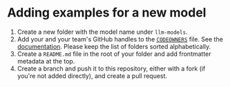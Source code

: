 # Adding examples for a new model

1. Create a new folder with the model name under `llm-models`.
2. Add your and your team's GitHub handles to the [`CODEOWNERS`](./CODEOWNERS) file. See the [documentation](https://docs.github.com/en/repositories/managing-your-repositorys-settings-and-features/customizing-your-repository/about-code-owners#codeowners-file-location). Please keep the list of folders sorted alphabetically.
3. Create a `README.md` file in the root of your folder and add frontmatter metadata at the top.
4. Create a branch and push it to this repository, either with a fork (if you're not added directly), and create a pull request.
